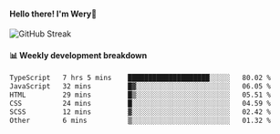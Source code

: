 #### Hello there! I'm Wery👋


![GitHub Streak](https://github-readme-streak-stats.herokuapp.com/?user=weryzebra-yue&theme=swift&hide_border=false&include_all_commits=true)



#### 📊 Weekly development breakdown
<!--START_SECTION:waka-->

```txt
TypeScript   7 hrs 5 mins    ████████████████████░░░░░   80.02 %
JavaScript   32 mins         █▓░░░░░░░░░░░░░░░░░░░░░░░   06.05 %
HTML         29 mins         █▒░░░░░░░░░░░░░░░░░░░░░░░   05.51 %
CSS          24 mins         █░░░░░░░░░░░░░░░░░░░░░░░░   04.59 %
SCSS         12 mins         ▓░░░░░░░░░░░░░░░░░░░░░░░░   02.42 %
Other        6 mins          ▒░░░░░░░░░░░░░░░░░░░░░░░░   01.32 %
```

<!--END_SECTION:waka-->
